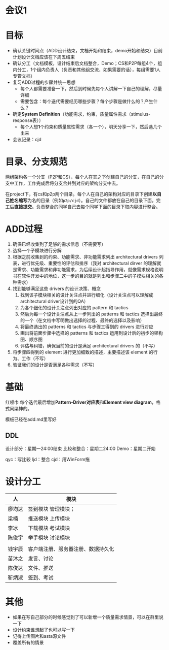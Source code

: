 # 会议1

# 目标

- 确认关键时间点（ADD设计结束，文档开始和结束，demo开始和结束）目前计划设计文档应该在下周五结束
- 确认分工（文档模板，设计结束后文档整合，Demo；CS和P2P每组4个，组内分工，1个组内负责人（负责和其他组交流，如果需要的话），每组需要1人专管文档）
- 复习ADD过程的步骤并统一思想
  - 每个人都需要准备一下，然后到时候先每个人讲解一下自己的理解，尽量详细
  - 需要包含：每个迭代需要经历哪些步骤？每个步骤是做什么的？产生什么？
- 确定**System Definition**（功能需求，约束，质量属性需求（stimulus-response表）） 
  - 每个人想**1**个约束和质量属性需求（各一个），明天分享一下，然后选几个出来
- 会议记录：cjd

# 目录、分支规范

两组架构各一个分支（P2P和CS），每个人在其之下创建自己的分支，在自己的分支中工作，工作完成后将分支合并到对应的架构分支中去。

在project下，有cs和p2p两个目录。每个人在自己的架构对应的目录下创建**以自己姓名缩写**为名的目录（例如`p2p/cjd`）。自己的文件都放在自己的目录下面。完工后**直接提交**。负责整合的同学自己去每个同学下面的目录下取内容进行整合。

# ADD过程

1. 确保已经收集到了足够的需求信息（不需要写）
2. 选择一个子模块进行分解
3. 根据之前收集到的约束、功能需求、非功能需求列出 architectural drivers 列表，进行优先级、重要性的评估和排序（我对 architectural dirver 的理解就是需求、功能需求和非功能需求，为后续设计起指导作用，就像需求规格说明书在软件开发中的地位，这一步的目的就是列出和步骤二中的子模块相关的各种需求）
4. 找到能够满足这些 drivers 的设计决策、概念
   1. 找到该子模块相关的设计关注点并进行细化（设计关注点可以理解成architectural driver设计到的QA）
   2. 为各个细化的设计关注点列出对应的 pattern 和 tactics
   3. 然后为每一个设计关注点从上一步列出的 patterns 和 tactics 选择出最终的一个（在文档中写明做出选择的过程、最终的选择以及影响）
   4. 将最终选出的 patterns 和 tactics 与步骤三得到的 drivers 进行对应
   5. 画出将前面步骤中选择的 patterns 和 tactics 运用到设计后的初步的架构图、顺序图
   6. 评估与纠错，确保当前的设计是满足 architectural drivers 的（不写）
5. 将步骤四得到的 element 进行更加细致的描述，主要描述该 element 的行为、工作（不写）
6. 验证我们的设计是否满足各种需求（不写）
  

# 基础

红领巾
每个迭代最后增加**Pattern-Driver对应表**和**Element view diagram**，格式同梁神的。

模板已经在add.md里写好

## DDL

设计部分：星期一24:00结束
比较和整合：星期二24:00
Demo：星期二开始

qyc：写比较
ljd：整合
cjd：用WinForm拖

# 设计分工

| 人     | 模块                               |
| ------ | ---------------------------------- |
| 廖均达 | 签到模块 管理模块；                |
| 梁楠   | 推送模块 上传模块                  |
| 李冰   | 下载模块 考试模块                  |
| 陈俊宇 | 举手模块 讨论模块                  |
|        |                                    |
| 钱宇辰 | 客户端注册、服务器注册、数据持久化 |
| 苗沐之 | 发言、讨论                         |
| 陈俊达 | 文件、推送                         |
| 靳炳淑 | 签到、考试                         |

# 其他

- 如果在写自己部分的时候感觉到了可以新增一个质量需求情景，可以在群里说一下
- 设计约束谁想起了也可以写一下
- 记得上传图片和asta源文件
- 覆盖所有的情景